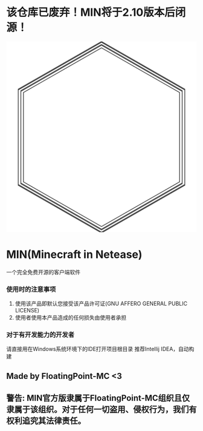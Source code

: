 # 该仓库已废弃！MIN将于2.10版本后闭源！
![LOGO.png](.github/LOGO.png)
# MIN(Minecraft in Netease)
一个完全免费开源的客户端软件

### 使用时的注意事项
1. 使用该产品即默认您接受该产品许可证(GNU AFFERO GENERAL PUBLIC LICENSE)
2. 使用者使用本产品造成的任何损失由使用者承担

### 对于有开发能力的开发者
请直接用在Windows系统环境下的IDE打开项目根目录
推荐Intellij IDEA，自动构建

## Made by FloatingPoint-MC <3

## 警告: MIN官方版隶属于FloatingPoint-MC组织且仅隶属于该组织。对于任何一切盗用、侵权行为，我们有权利追究其法律责任。